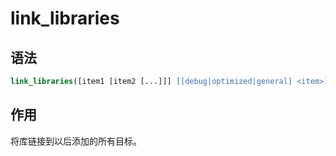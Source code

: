 # link_libraries

## 语法

```cmake
link_libraries([item1 [item2 [...]]] [[debug|optimized|general] <item>] ...)
```

## 作用

将库链接到以后添加的所有目标。

